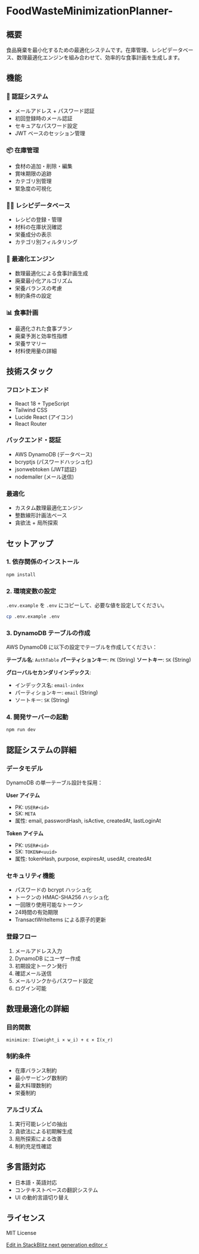 # FoodWasteMinimizationPlanner-

## 概要
食品廃棄を最小化するための最適化システムです。在庫管理、レシピデータベース、数理最適化エンジンを組み合わせて、効率的な食事計画を生成します。

## 機能

### 🔐 認証システム
- メールアドレス + パスワード認証
- 初回登録時のメール認証
- セキュアなパスワード設定
- JWT ベースのセッション管理

### 📦 在庫管理
- 食材の追加・削除・編集
- 賞味期限の追跡
- カテゴリ別管理
- 緊急度の可視化

### 👨‍🍳 レシピデータベース
- レシピの登録・管理
- 材料の在庫状況確認
- 栄養成分の表示
- カテゴリ別フィルタリング

### 🎯 最適化エンジン
- 数理最適化による食事計画生成
- 廃棄最小化アルゴリズム
- 栄養バランスの考慮
- 制約条件の設定

### 📊 食事計画
- 最適化された食事プラン
- 廃棄予測と効率性指標
- 栄養サマリー
- 材料使用量の詳細

## 技術スタック

### フロントエンド
- React 18 + TypeScript
- Tailwind CSS
- Lucide React (アイコン)
- React Router

### バックエンド・認証
- AWS DynamoDB (データベース)
- bcryptjs (パスワードハッシュ化)
- jsonwebtoken (JWT認証)
- nodemailer (メール送信)

### 最適化
- カスタム数理最適化エンジン
- 整数線形計画法ベース
- 貪欲法 + 局所探索

## セットアップ

### 1. 依存関係のインストール
```bash
npm install
```

### 2. 環境変数の設定
`.env.example` を `.env` にコピーして、必要な値を設定してください。

```bash
cp .env.example .env
```

### 3. DynamoDB テーブルの作成
AWS DynamoDB に以下の設定でテーブルを作成してください：

**テーブル名**: `AuthTable`
**パーティションキー**: `PK` (String)
**ソートキー**: `SK` (String)

**グローバルセカンダリインデックス**:
- インデックス名: `email-index`
- パーティションキー: `email` (String)
- ソートキー: `SK` (String)

### 4. 開発サーバーの起動
```bash
npm run dev
```

## 認証システムの詳細

### データモデル
DynamoDB の単一テーブル設計を採用：

**User アイテム**
- PK: `USER#<id>`
- SK: `META`
- 属性: email, passwordHash, isActive, createdAt, lastLoginAt

**Token アイテム**
- PK: `USER#<id>`
- SK: `TOKEN#<uuid>`
- 属性: tokenHash, purpose, expiresAt, usedAt, createdAt

### セキュリティ機能
- パスワードの bcrypt ハッシュ化
- トークンの HMAC-SHA256 ハッシュ化
- 一回限り使用可能なトークン
- 24時間の有効期限
- TransactWriteItems による原子的更新

### 登録フロー
1. メールアドレス入力
2. DynamoDB にユーザー作成
3. 初期設定トークン発行
4. 確認メール送信
5. メールリンクからパスワード設定
6. ログイン可能

## 数理最適化の詳細

### 目的関数
```
minimize: Σ(weight_i × w_i) + ε × Σ(x_r)
```

### 制約条件
- 在庫バランス制約
- 最小サービング数制約
- 最大料理数制約
- 栄養制約

### アルゴリズム
1. 実行可能レシピの抽出
2. 貪欲法による初期解生成
3. 局所探索による改善
4. 制約充足性確認

## 多言語対応
- 日本語・英語対応
- コンテキストベースの翻訳システム
- UI の動的言語切り替え

## ライセンス
MIT License

[Edit in StackBlitz next generation editor ⚡️](https://stackblitz.com/~/github.com/KosukeMiyazato/FoodWasteMinimizationPlanner-)